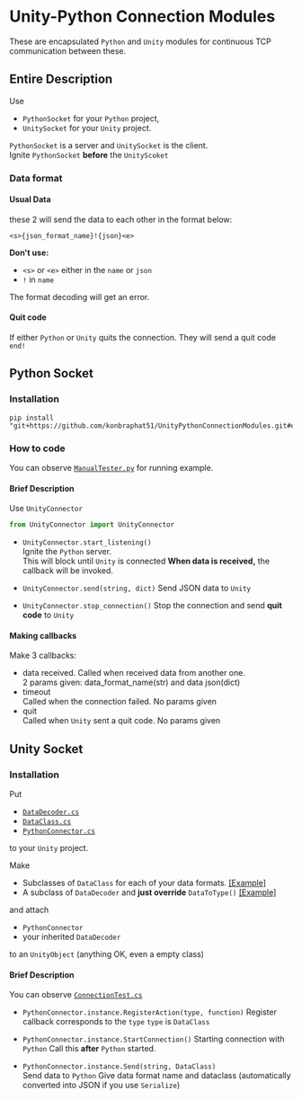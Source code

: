 # Unity-Python Connection Modules
These are encapsulated `Python` and `Unity` modules for continuous TCP communication between these.

## Entire Description
Use 
- `PythonSocket` for your `Python` project,
- `UnitySocket` for your `Unity` project.

`PythonSocket` is a server and `UnitySocket` is the client.  
Ignite `PythonSocket` **before** the `UnityScoket`

### Data format
#### Usual Data
these 2 will send the data to each other in the format below:
```
<s>{json_format_name}!{json}<e>
```

**Don't use:**
- `<s>` or `<e>` either in the `name` or `json`
- `!` in `name`

The format decoding will get an error.

#### Quit code
If either `Python` or `Unity` quits the connection. They will send a quit code `end!`

## Python Socket
### Installation
```
pip install "git+https://github.com/konbraphat51/UnityPythonConnectionModules.git#egg=UnityConnector&subdirectory=PythonSocket"
```

### How to code
You can observe [`ManualTester.py`](https://github.com/konbraphat51/UnityPythonConnectionModules/blob/main/PythonSocket/tests/ManualTester.py) for running example.

#### Brief Description
Use `UnityConnector`
```Python
from UnityConnector import UnityConnector
```

- `UnityConnector.start_listening()`  
  Ignite the `Python` server.  
  This will block until `Unity` is connected
  **When data is received,** the callback will be invoked.

- `UnityConnector.send(string, dict)`
  Send JSON data to `Unity`

- `UnityConnector.stop_connection()`
  Stop the connection and send **quit code** to `Unity`

#### Making callbacks
Make 3 callbacks:
- data received.
  Called when received data from another one.  
  2 params given: data_format_name(str) and data json(dict)
- timeout  
  Called when the connection failed.
  No params given
- quit  
  Called when `Unity` sent a quit code.
  No params given

## Unity Socket
### Installation
Put
- [`DataDecoder.cs`](https://github.com/konbraphat51/UnityPythonConnectionModules/blob/main/UnitySocket/Assets/Scripts/DataDecoder.cs)
- [`DataClass.cs`](https://github.com/konbraphat51/UnityPythonConnectionModules/blob/main/UnitySocket/Assets/Scripts/DataClass.cs)
- [`PythonConnector.cs`](https://github.com/konbraphat51/UnityPythonConnectionModules/blob/main/UnitySocket/Assets/Scripts/PythonConnector.cs)

to your `Unity` project.

Make
- Subclasses of `DataClass` for each of your data formats. [[Example]](https://github.com/konbraphat51/UnityPythonConnectionModules/blob/main/UnitySocket/Assets/Scripts/Test/TestDataClass.cs)
- A subclass of `DataDecoder` and **just override** `DataToType()` [[Example]](https://github.com/konbraphat51/UnityPythonConnectionModules/blob/main/UnitySocket/Assets/Scripts/Test/TestDecoder.cs)

and attach
- `PythonConnector`
- your inherited `DataDecoder`

to an `UnityObject` (anything OK, even a empty class)

#### Brief Description
You can observe [`ConnectionTest.cs`](https://github.com/konbraphat51/UnityPythonConnectionModules/blob/main/UnitySocket/Assets/Scripts/Test/ConnectionTest.cs)

- `PythonConnector.instance.RegisterAction(type, function)`
  Register callback corresponds to the `type`
  `type` is `DataClass`

- `PythonConnector.instance.StartConnection()`
  Starting connection with `Python`
  Call this **after** `Python` started.

- `PythonConnector.instance.Send(string, DataClass)`  
  Send data to `Python`
  Give data format name and dataclass (automatically converted into JSON if you use `Serialize`)
